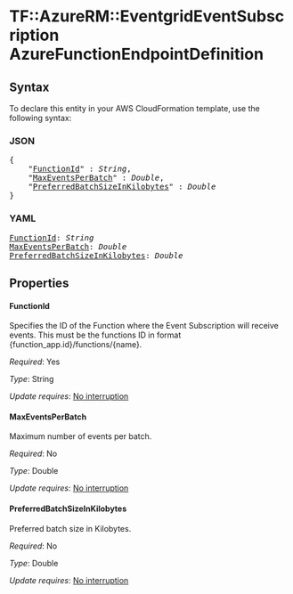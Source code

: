 # TF::AzureRM::EventgridEventSubscription AzureFunctionEndpointDefinition

## Syntax

To declare this entity in your AWS CloudFormation template, use the following syntax:

### JSON

<pre>
{
    "<a href="#functionid" title="FunctionId">FunctionId</a>" : <i>String</i>,
    "<a href="#maxeventsperbatch" title="MaxEventsPerBatch">MaxEventsPerBatch</a>" : <i>Double</i>,
    "<a href="#preferredbatchsizeinkilobytes" title="PreferredBatchSizeInKilobytes">PreferredBatchSizeInKilobytes</a>" : <i>Double</i>
}
</pre>

### YAML

<pre>
<a href="#functionid" title="FunctionId">FunctionId</a>: <i>String</i>
<a href="#maxeventsperbatch" title="MaxEventsPerBatch">MaxEventsPerBatch</a>: <i>Double</i>
<a href="#preferredbatchsizeinkilobytes" title="PreferredBatchSizeInKilobytes">PreferredBatchSizeInKilobytes</a>: <i>Double</i>
</pre>

## Properties

#### FunctionId

Specifies the ID of the Function where the Event Subscription will receive events. This must be the functions ID in format {function_app.id}/functions/{name}.

_Required_: Yes

_Type_: String

_Update requires_: [No interruption](https://docs.aws.amazon.com/AWSCloudFormation/latest/UserGuide/using-cfn-updating-stacks-update-behaviors.html#update-no-interrupt)

#### MaxEventsPerBatch

Maximum number of events per batch.

_Required_: No

_Type_: Double

_Update requires_: [No interruption](https://docs.aws.amazon.com/AWSCloudFormation/latest/UserGuide/using-cfn-updating-stacks-update-behaviors.html#update-no-interrupt)

#### PreferredBatchSizeInKilobytes

Preferred batch size in Kilobytes.

_Required_: No

_Type_: Double

_Update requires_: [No interruption](https://docs.aws.amazon.com/AWSCloudFormation/latest/UserGuide/using-cfn-updating-stacks-update-behaviors.html#update-no-interrupt)

